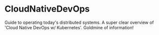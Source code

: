 # CloudNativeDevOps
Guide to operating today's distributed systems. A super clear overview of 'Cloud Native DevOps w/ Kubernetes'. Goldmine of information!
